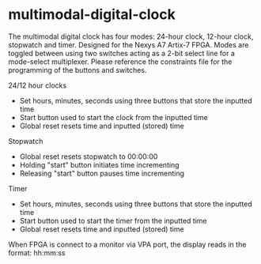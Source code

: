 # multimodal-digital-clock

The multimodal digital clock has four modes: 24-hour clock, 12-hour clock, stopwatch and timer. Designed for the Nexys A7 Artix-7 FPGA. Modes are toggled between using two switches acting as a 2-bit select line for a mode-select multiplexer. Please reference the constraints file for the programming of the buttons and switches.

24/12 hour clocks
- Set hours, minutes, seconds using three buttons that store the inputted time
- Start button used to start the clock from the inputted time
- Global reset resets time and inputted (stored) time

Stopwatch
- Global reset resets stopwatch to 00:00:00
- Holding "start" button initiates time incrementing
- Releasing "start" button pauses time incrementing

Timer
- Set hours, minutes, seconds using three buttons that store the inputted time
- Start button used to start the timer from the inputted time
- Global reset resets time and inputted (stored) time

When FPGA is connect to a monitor via VPA port, the display reads in the format: hh:mm:ss
